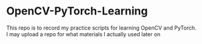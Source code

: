 # OpenCV-PyTorch-Learning
This repo is to record my practice scripts for learning OpenCV and PyTorch. I may upload a repo for what materials I actually used later on
